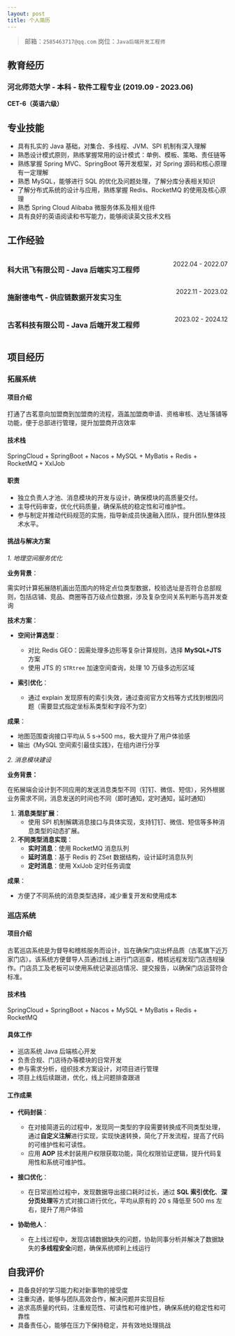 ```yaml
---
layout: post
title: 个人简历
---
```



>  邮箱：`2585463717@qq.com`       岗位：`Java后端开发工程师`

## 教育经历

### 河北师范大学 - 本科 - 软件工程专业   (2019.09 - 2023.06)
**CET-6（英语六级）**
## 专业技能

- 具有扎实的 Java 基础，对集合、多线程、JVM、SPI 机制有深入理解
- 熟悉设计模式原则，熟练掌握常用的设计模式：单例、模板、策略、责任链等
- 熟练掌握 Spring MVC、SpringBoot 等开发框架，对 Spring 源码和核心原理有一定理解
- 熟悉 MySQL，能够进行 SQL 的优化及问题处理，了解分库分表相关知识
- 了解分布式系统的设计与应用，熟练掌握 Redis、RocketMQ 的使用及核心原理
- 熟悉 Spring Cloud Alibaba 微服务体系及相关组件
- 具有良好的英语阅读和书写能力，能够阅读英文技术文档

## 工作经验

<div style="display: flex; justify-content: space-between;">
    <h3>科大讯飞有限公司 - Java 后端实习工程师</h3> <p style="text-align: right">2022.04 - 2022.07</p>
</div>
<div style="display: flex; justify-content: space-between;">
    <h3>施耐德电气 - 供应链数据开发实习生</h3> <p style="text-align: right">2022.11 - 2023.02</p>
</div>
<div style="display: flex; justify-content: space-between; ">
    <h3>古茗科技有限公司 - Java 后端开发工程师</h3> <p style="text-align: right">2023.02 - 2024.12</p>
</div>

## 项目经历

### 拓展系统

#### 项目介绍

打通了古茗意向加盟商到加盟商的流程，涵盖加盟商申请、资格审核、选址落铺等功能，便于总部进行管理，提升加盟商开店效率
#### 技术栈

SpringCloud + SpringBoot + Nacos + MySQL + MyBatis +  Redis + RocketMQ + XxlJob

#### 职责

- 独立负责人才池、消息模块的开发与设计，确保模块的高质量交付。
- 主导代码审查，优化代码质量，确保系统的稳定性和可维护性。
- 参与制定并推动代码规范的实施，指导新成员快速融入团队，提升团队整体技术水平。

#### 挑战与解决方案

*1. 地理空间服务优化*

**业务背景**：  

需实时计算拓展随机画出范围内的特定点位类型数据，校验选址是否符合总部规则，包括店铺、竞品、商圈等百万级点位数据，涉及复杂空间关系判断与高并发查询

**技术方案**：  

- **空间计算选型**：
    - 对比 Redis GEO：因需处理多边形等复杂计算规则，选择 **MySQL+JTS** 方案
    - 使用 JTS 的 `STRtree` 加速空间查询，处理 10 万级多边形区域
- **索引优化**：

    - 通过 explain 发现原有的索引失效，通过查阅官方文档等方式找到根因问题（需要显式指定坐标系类型和字段不为空）

**成果**：

- 地图范围查询接口平均从 5 s→500 ms，极大提升了用户体验感
- 输出《MySQL 空间索引最佳实践》，在组内进行分享

*2. 消息模块建设*

**业务背景：**

在拓展端会设计到不同应用的发送消息类型不同（钉钉、微信、短信），另外根据业务需求不同，消息发送的时间也不同（即时通知，定时通知，延时通知）

1. **消息类型扩展**：
    - 使用 SPI 机制解耦消息接口与具体实现，支持钉钉、微信、短信等多种消息类型的动态扩展。
2. **不同类型消息实现**：
	- **实时消息**：使用 RocketMQ 消息队列
	- **延时消息**：基于 Redis 的 ZSet 数据结构，设计延时消息队列
	- **定时消息**：使用 XxlJob 定时任务调度

**成果**：

- 方便了不同系统的消息类型选择，减少重复开发和使用成本

### 巡店系统

#### 项目介绍 

古茗巡店系统是为督导和稽核服务而设计，旨在确保门店出杯品质（古茗旗下近万家门店）。该系统方便督导人员通过线上进行门店巡查，稽核远程发现门店违规操作。门店员工及老板可以使用系统记录巡店情况、提交报告，以确保门店运营符合标准。

#### 技术栈

SpringCloud + SpringBoot + Nacos + MySQL + MyBatis +  Redis + RocketMQ

#### 具体工作

- 巡店系统 Java 后端核心开发
- 负责合规、门店待办等模块的日常开发
- 参与需求分析，组织技术方案设计，对项目进行管理
- 项目上线后续跟进，优化，线上问题排查跟进

#### 工作成果

- **代码封装**：
	- 在对接简道云的过程中，发现同一类型的字段需要转换成不同类型处理，通过**自定义注解**进行实现，实现快速转换，简化了开发流程，提高了代码的可维护性和可读性。
	- 应用 **AOP** 技术封装用户权限获取功能，简化权限验证逻辑，提升代码复用性和系统可维护性。
- **接口优化**：
	- 在日常巡检过程中，发现数据导出接口耗时过长，通过 **SQL 索引优化**、**深分页处理**等方式对接口进行优化，平均从原有的 20 s 降低至 500 ms 左右，提升了用户体验

- **协助他人**：
	- 在上线过程中，发现店铺数据缺失的问题，协助同事分析并解决了数据缺失的**多线程安全**问题，确保系统顺利上线运行

## 自我评价

- 具备良好的学习能力和对新事物的接受度
- 注重沟通，能够与团队高效合作，解决问题并实现目标
- 追求高质量的代码，注重规范性、可读性和可维护性，确保系统的稳定性和可靠性
- 具备责任心，能够在压力下保持稳定，并有效地处理挑战
